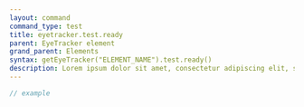 ```yaml
---
layout: command
command_type: test
title: eyetracker.test.ready
parent: EyeTracker element
grand_parent: Elements
syntax: getEyeTracker("ELEMENT_NAME").test.ready()
description: Lorem ipsum dolor sit amet, consectetur adipiscing elit, sed do eiusmod tempor incididunt ut labore et dolore magna aliqua. Ut enim ad minim veniam, quis nostrud exercitation ullamco laboris nisi ut aliquip ex ea commodo consequat.
---
```


```javascript
// example
```